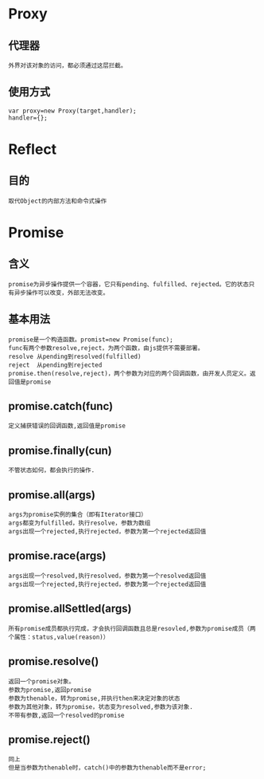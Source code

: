 # Proxy
## 代理器
    外界对该对象的访问，都必须通过这层拦截。
## 使用方式
    var proxy=new Proxy(target,handler);
    handler={};
# Reflect
## 目的
    取代Object的内部方法和命令式操作
# Promise
## 含义
    promise为异步操作提供一个容器，它只有pending、fulfilled、rejected。它的状态只有异步操作可以改变，外部无法改变。
## 基本用法
    promise是一个构造函数。promist=new Promise(func);
    func有两个参数resolve,reject，为两个函数，由js提供不需要部署。
    resolve 从pending到resolved(fulfilled)
    reject  从pending到rejected
    promise.then(resolve,reject)，两个参数为对应的两个回调函数，由开发人员定义。返回值是promise
## promise.catch(func)
    定义捕获错误的回调函数,返回值是promise
## promise.finally(cun)
    不管状态如何，都会执行的操作.
## promise.all(args)
    args为promise实例的集合（即有Iterator接口）
    args都变为fulfilled，执行resolve，参数为数组
    args出现一个rejected,执行rejected，参数为第一个rejected返回值
## promise.race(args)
    args出现一个resolved,执行resolved，参数为第一个resolved返回值
    args出现一个rejected,执行rejected，参数为第一个rejected返回值
## promise.allSettled(args)
    所有promise成员都执行完成，才会执行回调函数且总是resovled,参数为promise成员（两个属性：status,value(reason)）
## promise.resolve()
    返回一个promise对象。
    参数为promise,返回promise
    参数为thenable，转为promise,并执行then来决定对象的状态
    参数为其他对象，转为promise，状态变为resolved,参数为该对象.
    不带有参数,返回一个resolved的promise
## promise.reject()
    同上
    但是当参数为thenable时，catch()中的参数为thenable而不是error;